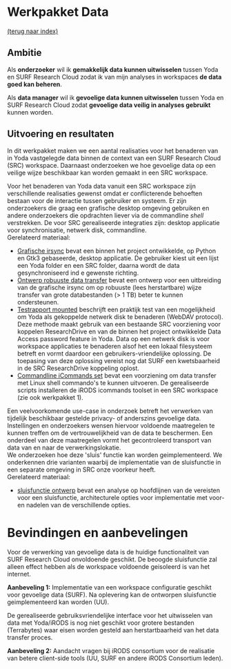 # Werkpakket Data
[(terug naar index)](index.md)

## Ambitie
Als **onderzoeker** 
wil ik **gemakkelijk data kunnen uitwisselen** tussen Yoda en 
SURF Research Cloud
zodat ik van mijn analyses in workspaces **de data goed kan beheren**. 

Als **data manager**
wil ik **gevoelige data kunnen uitwisselen** tussen Yoda en
SURF Research Cloud
zodat **gevoelige data veilig in analyses gebruikt** kunnen worden. 

## Uitvoering en resultaten
In dit werkpakket maken we een aantal realisaties voor het benaderen
van in Yoda vastgelegde data binnen de context van een 
SURF Research Cloud (SRC) workspace. 
Daarnaast onderzoeken we hoe gevoelige data op een veilige wijze
beschikbaar kan worden gemaakt in een SRC workspace.

Voor het benaderen van Yoda data vanuit een SRC workspace zijn verschillende
realisaties gewenst omdat er conflicterende behoeften
bestaan voor de interactie tussen gebruiker en systeem. 
Er zijn onderzoekers die graag een grafische desktop omgeving gebruiken
en andere onderzoekers die opdrachten liever via de commandline *shell* verstrekken.
De voor SRC gerealiseerde integraties zijn: 
desktop applicatie voor synchronisatie, netwerk disk, commandline.   
Gerelateerd materiaal:
- [Grafische irsync](https://github.com/UtrechtUniversity/researchcloud-items/blob/main/docs/roles/irods_guisync.md)
bevat een binnen het project ontwikkelde, op Python en Gtk3 gebaseerde, desktop applicatie. 
De gebruiker kiest uit een lijst een Yoda folder en een SRC folder, daarna wordt de data
gesynchroniseerd ind e gewenste richting. 
- [Ontwerp robuuste data transfer](https://github.com/UtrechtUniversity/energize) 
bevat een ontwerp voor een uitbreiding van de grafische irsync om op robuuste (lees herstartbare) 
wijze transfer van grote databestanden (> 1 TB) beter te kunnen ondersteunen. 
- [Testrapport mounted](w3/w3-test-mounted-disk-public.pdf) beschrijft een praktijk test van 
een mogelijkheid om Yoda als gekoppelde netwerk disk te benaderen (WebDAV protocol). Deze methode 
maakt gebruik van een bestaande SRC voorziening voor koppelen ResearchDrive en van de binnen
het project ontwikkelde Data Access password feature in Yoda. 
Data op een netwerk disk is voor workspace applicaties te benaderen alsof het een lokaal 
filesysteem betreft en vormt daardoor een gebruikers-vriendelijke oplossing. De toepasing van
deze oplossing vereist nog dat SURF een kwetsbaarheid in de SRC ResearchDrive koppeling oplost.  
- [Commandline iCommands set](https://utrechtuniversity.github.io/researchcloud-items/playbooks/icommands.html)
bevat een voorziening om data transfer met Linux shell commando's te kunnen uitvoeren. De 
gerealiseerde scripts installeren de iRODS icommands toolset in een 
SRC workspace (zie ook werkpakket 1). 

Een veelvoorkomende use-case in onderzoek betreft het verwerken van tijdelijk beschikbaar gestelde 
privacy- of anderszins gevoelige data.  
Instellingen en onderzoekers wensen hiervoor voldoende maatregelen te kunnen treffen om de 
vertrouwelijkheid van de data te beschermen.  Een onderdeel van deze maatregelen vormt het 
gecontroleerd transport van data van en naar de verwerkingslokatie.    
We onderzoeken hoe deze 'sluis' functie kan worden geimplementeerd. We onderkennen drie varianten
waarbij de implementatie van de sluisfunctie in een separate omgeving in SRC onze voorkeur heeft.   
Gerelateerd materiaal:
- [sluisfunctie ontwerp](w3/w3-sluisfunctie-ontwerp.pdf) bevat een analyse op hoofdlijnen van 
de vereisten voor een sluisfunctie, architecturele opties voor implementatie met voor- en nadelen
van de verschillende opties.


# Bevindingen en aanbevelingen
Voor de verwerking van gevoelige data is de huidige functionaliteit van SURF Research Cloud 
onvoldoende geschikt. De beoogde sluisfunctie zal alleen effect hebben als de workspace
voldoende geisoleerd is van het internet.

**Aanbeveling 1:** Implementatie van een workspace configuratie geschikt voor gevoelige data (SURF).
Na oplevering kan de ontworpen sluisfunctie geimplementeerd kan worden (UU). 

De gerealiseerde gebruiksvriendelijke interface voor het uitwisselen van data met Yoda/iRODS 
is nog niet geschikt voor grotere bestanden (Terrabytes) waar eisen worden gesteld aan
herstartbaarheid van het data transfer proces.

**Aanbeveling 2:** Aandacht vragen bij iRODS consortium voor de realisatie van betere client-side 
tools (UU, SURF en andere iRODS Consortium leden).
